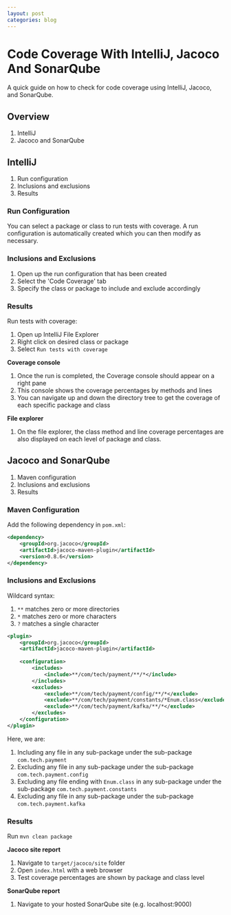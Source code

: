 ```yaml
---
layout: post
categories: blog
---
```



# Code Coverage With IntelliJ, Jacoco And SonarQube

A quick guide on how to check for code coverage using IntelliJ, Jacoco, and SonarQube.

## Overview

1. IntelliJ
1. Jacoco and SonarQube

## IntelliJ

1. Run configuration
1. Inclusions and exclusions
1. Results

### Run Configuration

You can select a package or class to run tests with coverage. A run configuration is automatically created which you can then modify as necessary.

### Inclusions and Exclusions

1. Open up the run configuration that has been created
1. Select the 'Code Coverage' tab
1. Specify the class or package to include and exclude accordingly

### Results

Run tests with coverage:

1. Open up IntelliJ File Explorer
1. Right click on desired class or package
1. Select `Run tests with coverage`

__Coverage console__

1. Once the run is completed, the Coverage console should appear on a right pane
1. This console shows the coverage percentages by methods and lines
1. You can navigate up and down the directory tree to get the coverage of each specific package and class

__File explorer__

1. On the file explorer, the class method and line coverage percentages are also displayed on each level of package and class.

## Jacoco and SonarQube

1. Maven configuration
1. Inclusions and exclusions
1. Results

### Maven Configuration

Add the following dependency in `pom.xml`:

```xml
<dependency>
    <groupId>org.jacoco</groupId> 
    <artifactId>jacoco-maven-plugin</artifactId>
    <version>0.8.6</version>
</dependency>
```

### Inclusions and Exclusions

Wildcard syntax:

1. `**` matches zero or more directories
1. `*` matches zero or more characters
1. `?` matches a single character

```xml
<plugin>
    <groupId>org.jacoco</groupId>
    <artifactId>jacoco-maven-plugin</artifactId>
    
    <configuration>
        <includes>
            <include>**/com/tech/payment/**/*</include>
        </includes>
        <excludes>
            <exclude>**/com/tech/payment/config/**/*</exclude>
            <exclude>**/com/tech/payment/constants/*Enum.class</exclude>
            <exclude>**/com/tech/payment/kafka/**/*</exclude>
        </excludes>
    </configuration>
</plugin>
```

Here, we are:

1. Including any file in any sub-package under the sub-package `com.tech.payment`
1. Excluding any file in any sub-package under the sub-package `com.tech.payment.config`
1. Excluding any file ending with `Enum.class` in any sub-package under the sub-package `com.tech.payment.constants`
1. Excluding any file in any sub-package under the sub-package `com.tech.payment.kafka`

### Results

Run `mvn clean package`

__Jacoco site report__

1. Navigate to `target/jacoco/site` folder
1. Open `index.html` with a web browser
1. Test coverage percentages are shown by package and class level
 
__SonarQube report__

1. Navigate to your hosted SonarQube site (e.g. localhost:9000)
 